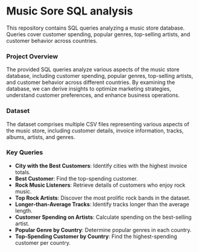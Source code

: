 # Music Sore SQL analysis

This repository contains SQL queries analyzing a music store database. Queries cover customer spending, popular genres, top-selling artists, and customer behavior across countries.

### Project Overview
The provided SQL queries analyze various aspects of the music store database, including customer spending, popular genres, top-selling artists, and customer behavior across different countries. By examining the database, we can derive insights to optimize marketing strategies, understand customer preferences, and enhance business operations.

### Dataset
The dataset comprises multiple CSV files representing various aspects of the music store, including customer details, invoice information, tracks, albums, artists, and genres.

### Key Queries
- **City with the Best Customers**: Identify cities with the highest invoice totals.
- **Best Customer**: Find the top-spending customer.
- **Rock Music Listeners**: Retrieve details of customers who enjoy rock music.
- **Top Rock Artists**: Discover the most prolific rock bands in the dataset.
- **Longer-than-Average Tracks**: Identify tracks longer than the average length.
- **Customer Spending on Artists**: Calculate spending on the best-selling artist.
- **Popular Genre by Country**: Determine popular genres in each country.
- **Top-Spending Customer by Country**: Find the highest-spending customer per country.
